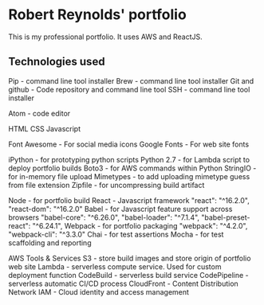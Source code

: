 # Robert Reynolds' portfolio

This is my professional portfolio. It uses AWS and ReactJS.

## Technologies used
Pip - command line tool installer
Brew - command line tool installer
Git and github - Code repository and command line tool
SSH - command line tool installer

Atom - code editor

HTML
CSS
Javascript

Font Awesome - For social media icons
Google Fonts - For web site fonts

iPython - for prototyping python scripts
Python 2.7 - for Lambda script to deploy portfolio builds
	Boto3 - for AWS commands within Python
	StringIO - for in-memory file upload
	Mimetypes - to add uploading mimetype guess from file extension
	Zipfile - for uncompressing build artifact

Node - for portfolio  build
React - Javascript framework
	"react": "^16.2.0",
	"react-dom": "^16.2.0"
	Babel - for Javascript feature support across browsers
		"babel-core": "^6.26.0",
		"babel-loader": "^7.1.4",
		"babel-preset-react": "^6.24.1",
Webpack - for portfolio packaging
	"webpack": "^4.2.0",
	"webpack-cli": "^3.3.0"
Chai - for test assertions
Mocha - for test scaffolding and reporting

AWS Tools & Services
	S3 - store build images and store origin of portfolio web site
	Lambda - serverless compute service. Used for custom deployment function
	CodeBuild - serverless build service
	CodePipeline - serverless automatic CI/CD process
	CloudFront - Content Distribution Network
	IAM - Cloud identity and access management
